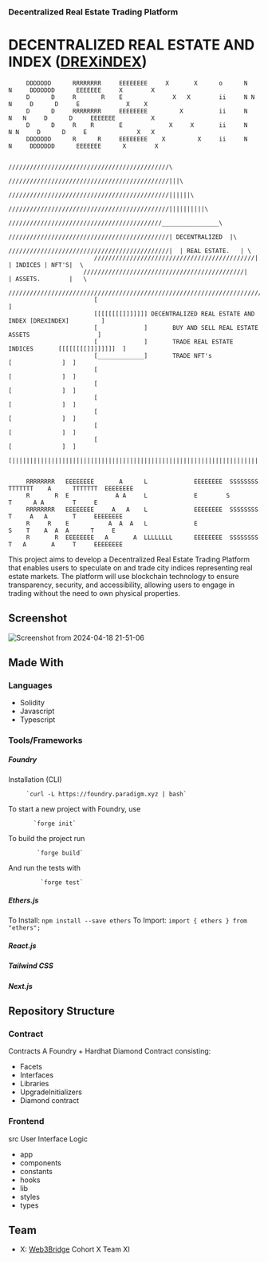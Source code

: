 ### Decentralized Real Estate Trading Platform
# DECENTRALIZED REAL ESTATE AND INDEX ([DREXiNDEX](https://urban-xchange.vercel.app/))


         DDDDDDD      RRRRRRRR     EEEEEEEE     X       X      o      N       N     DDDDDDD      EEEEEEE     X        X
         D      D     R       R    E              X   X        ii     N N     N     D      D     E             X    X
         D      D     RRRRRRRR     EEEEEEEE         X          ii     N   N   N     D      D     EEEEEEE          X
         D      D     R    R       E             X     X       ii     N     N N     D      D     E              X   X
         DDDDDDD      R      R     EEEEEEEE    X         X     ii     N       N     DDDDDDD      EEEEEEE      X        X

                                               /////////////////////////////////////////////\
                                             /////////////////////////////////////////////|||\
                                           /////////////////////////////////////////////||||||\
                                        /////////////////////////////////////////////||||||||||\
                                     ///////////////////////////////////////////________________\
                                  /////////////////////////////////////////////| DECENTRALIZED  |\
                               /////////////////////////////////////////////|  | REAL ESTATE.   | \
                            /////////////////////////////////////////////|     | INDICES | NFT'S|  \
                         /////////////////////////////////////////////|        | ASSETS.        |   \
                       ///////////////////////////////////////////////////////////////////////////////\
                            [                                                                       ]
                            [[[[[[[[]]]]]]] DECENTRALIZED REAL ESTATE AND INDEX [DREXINDEX]         ]
                            [             ]       BUY AND SELL REAL ESTATE ASSETS                   ]
                            [             ]       TRADE REAL ESTATE INDICES       [[[[[[[[]]]]]]]]  ]
                            [_____________]       TRADE NFT's                     [              ]  ]
                            [                                                     [              ]  ]
                            [                                                     [              ]  ]
                            [                                                     [              ]  ]
                            [                                                     [              ]  ]
                            [                                                     [              ]  ]
                            [                                                     [              ]  ]
                            [|||||||||||||||||||||||||||||||||||||||||||||||||||||||||||||||||||||||]
              
         
         RRRRRRRR   EEEEEEEE       A      L             EEEEEEEE  SSSSSSSS  TTTTTTT    A      TTTTTTT  EEEEEEEE
         R       R  E             A A     L             E        S             T      A A        T     E
         RRRRRRRR   EEEEEEEE     A   A    L             EEEEEEEE  SSSSSSSS     T     A   A       T     EEEEEEEE
         R     R    E           A  A  A   L             E                 S    T    A  A  A      T     E
         R       R  EEEEEEEE   A       A  LLLLLLLL      EEEEEEEE  SSSSSSSS     T   A       A     T     EEEEEEEE
         

This project aims to develop a Decentralized Real Estate Trading Platform that enables users to speculate on and trade city indices representing real estate markets. The platform will use blockchain technology to ensure transparency, security, and accessibility, allowing users to engage in trading without the need to own physical properties.

## Screenshot
![Screenshot from 2024-04-18 21-51-06](https://github.com/WebSculptor/decentralized-real-estate-trading-platform/assets/137540755/ac087875-54b4-4c41-959c-41cdf80b5265)

## Made With
  ### Languages
   * Solidity
   * Javascript
   * Typescript

 ### Tools/Frameworks
##### Foundry
Installation (CLI)

         `curl -L https://foundry.paradigm.xyz | bash`
           
To start a new project with Foundry, use

           `forge init`
To build the project run

            `forge build`
And run the tests with 

             `forge test`
             
  ##### Ethers.js
  To Install: `npm install --save ethers`
  To Import: `import { ethers } from "ethers";`
  
  ##### React.js
  ##### Tailwind CSS
  ##### Next.js

## Repository Structure
 ### Contract
   Contracts
   A Foundry + Hardhat Diamond Contract
   consisting:
   * Facets
   * Interfaces
   * Libraries
   * UpgradeInitializers
   * Diamond contract
 ### Frontend
   src
   User Interface Logic
   * app
   * components
   * constants
   * hooks
   * lib
   * styles
   * types
   

## Team
 * X: [Web3Bridge](https://twitter.com/Web3Bridge) Cohort X Team XI


